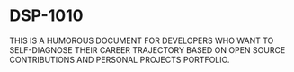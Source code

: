 # DSP-1010
THIS IS A HUMOROUS DOCUMENT FOR DEVELOPERS WHO WANT TO SELF-DIAGNOSE THEIR CAREER TRAJECTORY BASED ON OPEN SOURCE CONTRIBUTIONS AND PERSONAL PROJECTS PORTFOLIO.
